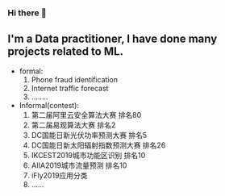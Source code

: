 ### Hi there 👋

I'm a Data practitioner, I have done many projects related to ML.
-
- formal:
    1. Phone fraud identification
    2. Internet traffic forecast
    3. ........
- Informal(contest):
    1. 第二届阿里云安全算法大赛         排名80
    2. 第二届易观算法大赛               排名2
    3. DC国能日新光伏功率预测大赛        排名5
    4. DC国能日新太阳辐射指数预测大赛     排名26
    5. IKCEST2019城市功能区识别          排名10
    6. AIIA2019城市流量预测              排名10
    7. iFly2019应用分类
    8. ......

<!--
**wang-jinghui/wang-jinghui** is a ✨ _special_ ✨ repository because its `README.md` (this file) appears on your GitHub profile.

Here are some ideas to get you started:

- 🔭 I’m currently working on ...
- 🌱 I’m currently learning ...
- 👯 I’m looking to collaborate on ...
- 🤔 I’m looking for help with ...
- 💬 Ask me about ...
- 📫 How to reach me: ...
- 😄 Pronouns: ...
- ⚡ Fun fact: ...
-->
